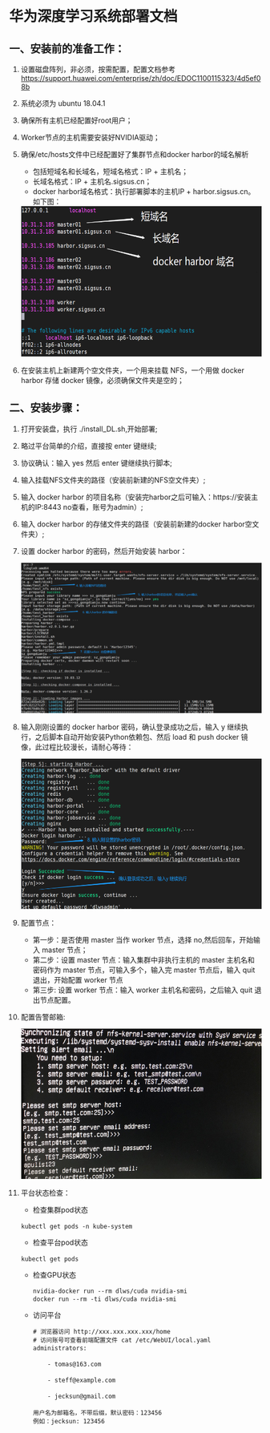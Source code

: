 # 华为深度学习系统部署文档

## 一、安装前的准备工作：
1. 设置磁盘阵列，非必须，按需配置，配置文档参考 https://support.huawei.com/enterprise/zh/doc/EDOC1100115323/4d5ef08b
2. 系统必须为 ubuntu 18.04.1
3. 确保所有主机已经配置好root用户；
4. Worker节点的主机需要安装好NVIDIA驱动；
5. 确保/etc/hosts文件中已经配置好了集群节点和docker harbor的域名解析

    * 包括短域名和长域名，短域名格式：IP + 主机名；
    * 长域名格式：IP + 主机名.sigsus.cn；
    * docker harbor域名格式：执行部署脚本的主机IP + harbor.sigsus.cn。  如下图：

    <img src="static/config_images/域名配置.png" width = "600" height = "300" alt="域名配置" />

6. 在安装主机上新建两个空文件夹，一个用来挂载 NFS，一个用做 docker harbor 存储 docker 镜像，必须确保文件夹是空的；  

## 二、安装步骤：

1. 打开安装盘，执行 ./install_DL.sh,开始部署;
2. 略过平台简单的介绍，直接按 enter 键继续;
3. 协议确认：输入 yes 然后 enter 键继续执行脚本;
4. 输入挂载NFS文件夹的路径（安装前新建的NFS空文件夹）;
5. 输入 docker harbor 的项目名称（安装完harbor之后可输入：https://安装主机的IP:8443 no查看，账号为admin）;
6. 输入 docker harbor 的存储文件夹的路径（安装前新建的docker harbor空文件夹）;
7. 设置 docker harbor 的密码，然后开始安装 harbor：

    <img src="static/config_images/挂载NFS和设置haobor信息.png" width = "600" height = "300" alt="挂载NFS和设置haobor信息" />

8. 输入刚刚设置的 docker harbor 密码，确认登录成功之后，输入 y 继续执行，之后脚本自动开始安装Python依赖包、然后 load 和 push docker 镜像，此过程比较漫长，请耐心等待：

     <img src="static/config_images/输入harbor密码.png" width = "600" height = "300" alt="输入harbor密码" />

9. 配置节点：

    * 第一步：是否使用 master 当作 worker 节点，选择 no,然后回车，开始输入 master 节点；
    * 第二步：设置 master 节点：输入集群中非执行主机的 master 主机名和密码作为 master 节点，可输入多个，输入完 master 节点后，输入 quit 退出，开始配置 worker 节点
    * 第三步: 设置 worker 节点：输入 worker 主机名和密码，之后输入 quit 退出节点配置。

10. 配置告警邮箱:

    <img src="static/config_images/设置告警接收邮箱列表.png" width = "600" height = "300" alt="设置告警接收邮箱列表" />
    
11. 平台状态检查：
    * 检查集群pod状态

    `kubectl get pods -n kube-system `

    * 检查平台pod状态

    `kubectl get pods  `

    * 检查GPU状态
        ```
        nvidia-docker run --rm dlws/cuda nvidia-smi
        docker run --rm -ti dlws/cuda nvidia-smi
        ```
    
    * 访问平台
        ```
        # 浏览器访问 http://xxx.xxx.xxx.xxx/home
        # 访问账号可查看前端配置文件 cat /etc/WebUI/local.yaml
        administrators:

            - tomas@163.com

            - steff@example.com

            - jecksun@gmail.com

        用户名为邮箱名，不带后缀，默认密码：123456
        例如：jecksun: 123456
        ```
